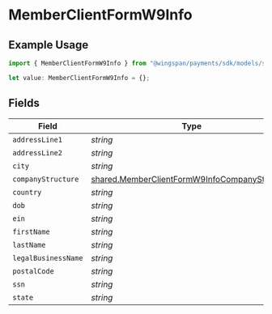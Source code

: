 # MemberClientFormW9Info

## Example Usage

```typescript
import { MemberClientFormW9Info } from "@wingspan/payments/sdk/models/shared";

let value: MemberClientFormW9Info = {};
```

## Fields

| Field                                                                                                                 | Type                                                                                                                  | Required                                                                                                              | Description                                                                                                           |
| --------------------------------------------------------------------------------------------------------------------- | --------------------------------------------------------------------------------------------------------------------- | --------------------------------------------------------------------------------------------------------------------- | --------------------------------------------------------------------------------------------------------------------- |
| `addressLine1`                                                                                                        | *string*                                                                                                              | :heavy_minus_sign:                                                                                                    | N/A                                                                                                                   |
| `addressLine2`                                                                                                        | *string*                                                                                                              | :heavy_minus_sign:                                                                                                    | N/A                                                                                                                   |
| `city`                                                                                                                | *string*                                                                                                              | :heavy_minus_sign:                                                                                                    | N/A                                                                                                                   |
| `companyStructure`                                                                                                    | [shared.MemberClientFormW9InfoCompanyStructure](../../../sdk/models/shared/memberclientformw9infocompanystructure.md) | :heavy_minus_sign:                                                                                                    | N/A                                                                                                                   |
| `country`                                                                                                             | *string*                                                                                                              | :heavy_minus_sign:                                                                                                    | N/A                                                                                                                   |
| `dob`                                                                                                                 | *string*                                                                                                              | :heavy_minus_sign:                                                                                                    | N/A                                                                                                                   |
| `ein`                                                                                                                 | *string*                                                                                                              | :heavy_minus_sign:                                                                                                    | N/A                                                                                                                   |
| `firstName`                                                                                                           | *string*                                                                                                              | :heavy_minus_sign:                                                                                                    | N/A                                                                                                                   |
| `lastName`                                                                                                            | *string*                                                                                                              | :heavy_minus_sign:                                                                                                    | N/A                                                                                                                   |
| `legalBusinessName`                                                                                                   | *string*                                                                                                              | :heavy_minus_sign:                                                                                                    | N/A                                                                                                                   |
| `postalCode`                                                                                                          | *string*                                                                                                              | :heavy_minus_sign:                                                                                                    | N/A                                                                                                                   |
| `ssn`                                                                                                                 | *string*                                                                                                              | :heavy_minus_sign:                                                                                                    | N/A                                                                                                                   |
| `state`                                                                                                               | *string*                                                                                                              | :heavy_minus_sign:                                                                                                    | N/A                                                                                                                   |